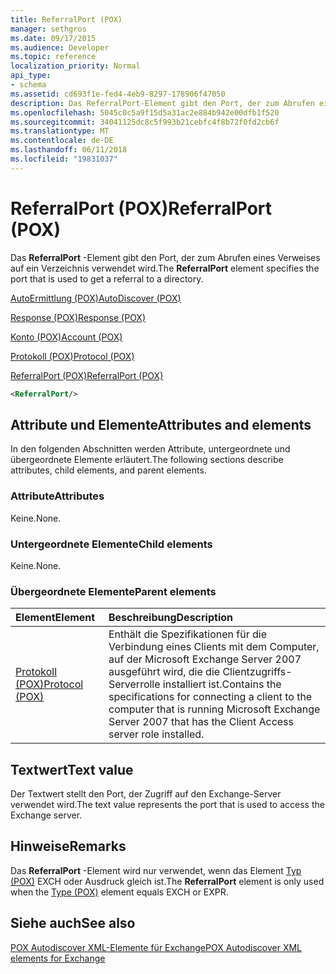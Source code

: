 ```yaml
---
title: ReferralPort (POX)
manager: sethgros
ms.date: 09/17/2015
ms.audience: Developer
ms.topic: reference
localization_priority: Normal
api_type:
- schema
ms.assetid: cd693f1e-fed4-4eb9-8297-178906f47050
description: Das ReferralPort-Element gibt den Port, der zum Abrufen eines Verweises auf ein Verzeichnis verwendet wird.
ms.openlocfilehash: 5045c0c5a9f15d5a31ac2e884b942e00dfb1f520
ms.sourcegitcommit: 34041125dc8c5f993b21cebfc4f8b72f0fd2cb6f
ms.translationtype: MT
ms.contentlocale: de-DE
ms.lasthandoff: 06/11/2018
ms.locfileid: "19831037"
---
```

# <a name="referralport-pox"></a><span data-ttu-id="1f559-103">ReferralPort (POX)</span><span class="sxs-lookup"><span data-stu-id="1f559-103">ReferralPort (POX)</span></span>

<span data-ttu-id="1f559-104">Das **ReferralPort** -Element gibt den Port, der zum Abrufen eines Verweises auf ein Verzeichnis verwendet wird.</span><span class="sxs-lookup"><span data-stu-id="1f559-104">The **ReferralPort** element specifies the port that is used to get a referral to a directory.</span></span> 
  
[<span data-ttu-id="1f559-105">AutoErmittlung (POX)</span><span class="sxs-lookup"><span data-stu-id="1f559-105">AutoDiscover (POX)</span></span>](autodiscover-pox.md)
  
[<span data-ttu-id="1f559-106">Response (POX)</span><span class="sxs-lookup"><span data-stu-id="1f559-106">Response (POX)</span></span>](response-pox.md)
  
[<span data-ttu-id="1f559-107">Konto (POX)</span><span class="sxs-lookup"><span data-stu-id="1f559-107">Account (POX)</span></span>](account-pox.md)
  
[<span data-ttu-id="1f559-108">Protokoll (POX)</span><span class="sxs-lookup"><span data-stu-id="1f559-108">Protocol (POX)</span></span>](protocol-pox.md)
  
[<span data-ttu-id="1f559-109">ReferralPort (POX)</span><span class="sxs-lookup"><span data-stu-id="1f559-109">ReferralPort (POX)</span></span>](referralport-pox.md)
  
```xml
<ReferralPort/>
```

## <a name="attributes-and-elements"></a><span data-ttu-id="1f559-110">Attribute und Elemente</span><span class="sxs-lookup"><span data-stu-id="1f559-110">Attributes and elements</span></span>

<span data-ttu-id="1f559-111">In den folgenden Abschnitten werden Attribute, untergeordnete und übergeordnete Elemente erläutert.</span><span class="sxs-lookup"><span data-stu-id="1f559-111">The following sections describe attributes, child elements, and parent elements.</span></span>
  
### <a name="attributes"></a><span data-ttu-id="1f559-112">Attribute</span><span class="sxs-lookup"><span data-stu-id="1f559-112">Attributes</span></span>

<span data-ttu-id="1f559-113">Keine.</span><span class="sxs-lookup"><span data-stu-id="1f559-113">None.</span></span>
  
### <a name="child-elements"></a><span data-ttu-id="1f559-114">Untergeordnete Elemente</span><span class="sxs-lookup"><span data-stu-id="1f559-114">Child elements</span></span>

<span data-ttu-id="1f559-115">Keine.</span><span class="sxs-lookup"><span data-stu-id="1f559-115">None.</span></span>
  
### <a name="parent-elements"></a><span data-ttu-id="1f559-116">Übergeordnete Elemente</span><span class="sxs-lookup"><span data-stu-id="1f559-116">Parent elements</span></span>

|<span data-ttu-id="1f559-117">**Element**</span><span class="sxs-lookup"><span data-stu-id="1f559-117">**Element**</span></span>|<span data-ttu-id="1f559-118">**Beschreibung**</span><span class="sxs-lookup"><span data-stu-id="1f559-118">**Description**</span></span>|
|:-----|:-----|
|[<span data-ttu-id="1f559-119">Protokoll (POX)</span><span class="sxs-lookup"><span data-stu-id="1f559-119">Protocol (POX)</span></span>](protocol-pox.md) <br/> |<span data-ttu-id="1f559-120">Enthält die Spezifikationen für die Verbindung eines Clients mit dem Computer, auf der Microsoft Exchange Server 2007 ausgeführt wird, die die Clientzugriffs-Serverrolle installiert ist.</span><span class="sxs-lookup"><span data-stu-id="1f559-120">Contains the specifications for connecting a client to the computer that is running Microsoft Exchange Server 2007 that has the Client Access server role installed.</span></span>  <br/> |
   
## <a name="text-value"></a><span data-ttu-id="1f559-121">Textwert</span><span class="sxs-lookup"><span data-stu-id="1f559-121">Text value</span></span>

<span data-ttu-id="1f559-122">Der Textwert stellt den Port, der Zugriff auf den Exchange-Server verwendet wird.</span><span class="sxs-lookup"><span data-stu-id="1f559-122">The text value represents the port that is used to access the Exchange server.</span></span>
  
## <a name="remarks"></a><span data-ttu-id="1f559-123">Hinweise</span><span class="sxs-lookup"><span data-stu-id="1f559-123">Remarks</span></span>

<span data-ttu-id="1f559-124">Das **ReferralPort** -Element wird nur verwendet, wenn das Element [Typ (POX)](type-pox.md) EXCH oder Ausdruck gleich ist.</span><span class="sxs-lookup"><span data-stu-id="1f559-124">The **ReferralPort** element is only used when the [Type (POX)](type-pox.md) element equals EXCH or EXPR.</span></span> 
  
## <a name="see-also"></a><span data-ttu-id="1f559-125">Siehe auch</span><span class="sxs-lookup"><span data-stu-id="1f559-125">See also</span></span>



[<span data-ttu-id="1f559-126">POX Autodiscover XML-Elemente für Exchange</span><span class="sxs-lookup"><span data-stu-id="1f559-126">POX Autodiscover XML elements for Exchange</span></span>](pox-autodiscover-xml-elements-for-exchange.md)

